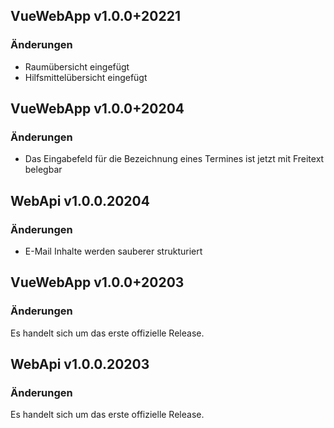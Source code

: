 ## VueWebApp v1.0.0+20221

### Änderungen

* Raumübersicht eingefügt
* Hilfsmittelübersicht eingefügt


<a name="VueWebApp_v1.0.0+20204"></a>
## VueWebApp v1.0.0+20204

### Änderungen

* Das Eingabefeld für die Bezeichnung eines Termines ist jetzt mit Freitext belegbar

<a name="WebApi_v1.0.0.20204"></a>
## WebApi v1.0.0.20204

### Änderungen

* E-Mail Inhalte werden sauberer strukturiert

<a name="VueWebApp_v1.0.0+20203"></a>
## VueWebApp v1.0.0+20203

### Änderungen

Es handelt sich um das erste offizielle Release.

<a name="WebApi_v1.0.0.20203"></a>
## WebApi v1.0.0.20203

### Änderungen

Es handelt sich um das erste offizielle Release.
